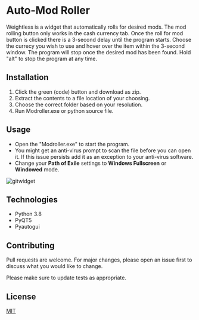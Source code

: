 # Auto-Mod Roller 
Weightless is a widget that automatically rolls for desired mods. The mod rolling button only works in the cash currency tab. Once the roll for mod button is clicked there is a 3-second delay until the program starts. Choose the currecy you wish to use and hover over the item within the 3-second window. The program will stop once the desired mod has been found. Hold "alt" to stop the program at any time. 


## Installation 
1. Click the green (code) button and download as zip. 
2. Extract the contents to a file location of your choosing.
3. Choose the correct folder based on your resolution. 
4. Run Modroller.exe or python source file. 


## Usage
- Open the "Modroller.exe" to start the program. 
- You might get an anti-virus prompt to scan the file before you can open it. If this issue persists add it as an exception to your anti-virus software. 
- Change your __Path of Exile__ settings to __Windows Fullscreen__ or __Windowed__ mode. 

![gitwidget](https://user-images.githubusercontent.com/56834461/224456370-92c121a4-3b0e-48bc-90e6-ea2acf3346db.png)

## Technologies 
- Python 3.8 
- PyQT5
- Pyautogui


## Contributing
Pull requests are welcome. For major changes, please open an issue first to discuss what you would like to change.

Please make sure to update tests as appropriate.

## License
[MIT](https://choosealicense.com/licenses/mit/)
